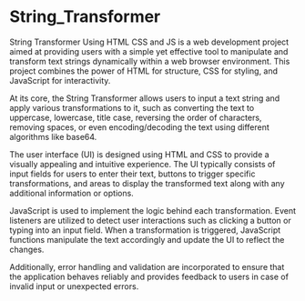 # String_Transformer

String Transformer Using HTML CSS and JS is a web development project aimed at providing users with a simple yet effective tool to manipulate and transform text strings dynamically within a web browser environment. This project combines the power of HTML for structure, CSS for styling, and JavaScript for interactivity.

At its core, the String Transformer allows users to input a text string and apply various transformations to it, such as converting the text to uppercase, lowercase, title case, reversing the order of characters, removing spaces, or even encoding/decoding the text using different algorithms like base64.

The user interface (UI) is designed using HTML and CSS to provide a visually appealing and intuitive experience. The UI typically consists of input fields for users to enter their text, buttons to trigger specific transformations, and areas to display the transformed text along with any additional information or options.

JavaScript is used to implement the logic behind each transformation. Event listeners are utilized to detect user interactions such as clicking a button or typing into an input field. When a transformation is triggered, JavaScript functions manipulate the text accordingly and update the UI to reflect the changes.

Additionally, error handling and validation are incorporated to ensure that the application behaves reliably and provides feedback to users in case of invalid input or unexpected errors.
